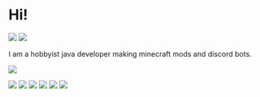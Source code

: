 # Hi!
[![](https://dcbadge.limes.pink/api/shield/135802962013454336?style=flat)](https://discord.gg/PGPWdRBQms)
[![](http://cf.way2muchnoise.eu/author/full_ErdbeerbaerLP_downloads.svg)](https://www.curseforge.com/members/erdbeerbaerlp/projects)


I am a hobbyist java developer making minecraft mods and discord bots.

![](https://github-readme-stats.vercel.app/api/top-langs/?username=ErdbeerbaerLP&theme=blue-green)



[![](https://github-readme-stats.vercel.app/api/pin/?username=ErdbeerbaerLP&repo=DiscordIntegration-Core&theme=transparent)](https://github.com/ErdbeerbaerLP/DiscordIntegration-Core)
[![](https://github-readme-stats.vercel.app/api/pin/?username=ErdbeerbaerLP&repo=DiscordIntegration&theme=transparent)](https://github.com/ErdbeerbaerLP/DiscordIntegration)
[![](https://github-readme-stats.vercel.app/api/pin/?username=ErdbeerbaerLP&repo=DiscordIntegration-Spigot&theme=transparent)](https://github.com/ErdbeerbaerLP/DiscordIntegration-Spigot)
[![](https://github-readme-stats.vercel.app/api/pin/?username=ErdbeerbaerLP&repo=BluemapFrontiers&theme=transparent)](https://github.com/ErdbeerbaerLP/BluemapFrontiers)
[![](https://github-readme-stats.vercel.app/api/pin/?username=ErdbeerbaerLP&repo=vee-cord&theme=transparent)](https://github.com/ErdbeerbaerLP/vee-cord)
[![](https://github-readme-stats.vercel.app/api/pin/?username=ErdbeerbaerLP&repo=vencord-userplugins&theme=transparent)](https://github.com/ErdbeerbaerLP/vencord-userplugins)
